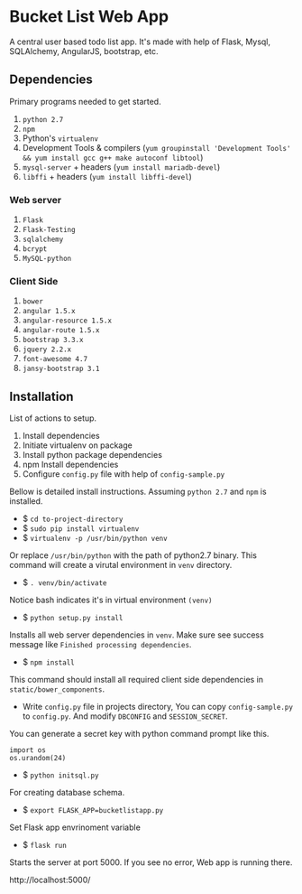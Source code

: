 # Bucket List Web App

A central user based todo list app. It's made with help of
Flask, Mysql, SQLAlchemy, AngularJS, bootstrap, etc.

## Dependencies

Primary programs needed to get started.

1. `python 2.7`
2. `npm`
3. Python's `virtualenv`
4. Development Tools & compilers  (`yum groupinstall 'Development Tools' && yum install gcc g++ make autoconf libtool`)
5. `mysql-server` + headers  (`yum install mariadb-devel`)
6. `libffi` + headers  (`yum install libffi-devel`)

### Web server

1. `Flask`
2. `Flask-Testing`
3. `sqlalchemy`
4. `bcrypt`
5. `MySQL-python`

### Client Side

1. `bower`
2. `angular 1.5.x`
3. `angular-resource 1.5.x`
4. `angular-route 1.5.x`
5. `bootstrap 3.3.x`
6. `jquery 2.2.x`
7. `font-awesome 4.7`
8. `jansy-bootstrap 3.1`

## Installation

List of actions to setup.

1. Install dependencies
2. Initiate virtualenv on package
3. Install python package dependencies
4. npm Install dependencies
5. Configure `config.py` file with help of `config-sample.py`

Bellow is detailed install instructions.
Assuming `python 2.7` and `npm` is installed.

- $ `cd to-project-directory`
- $ `sudo pip install virtualenv`
- $ `virtualenv -p /usr/bin/python venv`

Or replace `/usr/bin/python` with the path of python2.7 binary.
This command will create a virutal environment in `venv` directory.

- $ `. venv/bin/activate`

Notice bash indicates it's in virtual environment `(venv)`

- $ `python setup.py install`

Installs all web server dependencies in `venv`.
Make sure see success message like `Finished processing dependencies`.

- $ `npm install`

This command should install all required client side dependencies in `static/bower_components`.

- Write `config.py` file in projects directory,
   You can copy `config-sample.py` to `config.py`.
   And modify `DBCONFIG` and `SESSION_SECRET`.

You can generate a secret key with python command prompt like this.

```
import os
os.urandom(24)
```

- $ `python initsql.py`

For creating database schema.

- $ `export FLASK_APP=bucketlistapp.py`

Set Flask app envrinoment variable

- $ `flask run`

Starts the server at port 5000. If you see no error, Web app is running there.

http://localhost:5000/

